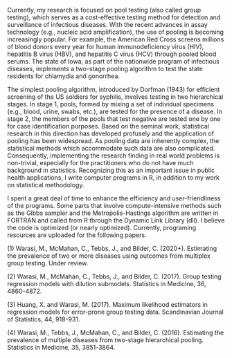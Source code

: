 Currently, my research is focused on pool testing (also called group testing), which serves as a cost-effective testing method for detection and surveillance of infectious diseases. With the recent advances in assay technology (e.g., nucleic acid amplification), the use of pooling is becoming increasingly popular. For example, the American Red Cross screens millions of blood donors every year for human immunodeficiency virus (HIV), hepatitis B virus (HBV), and hepatitis C virus (HCV) through pooled blood serums. The state of Iowa, as part of the nationwide program of infectious diseases, implements a two-stage pooling algorithm to test the state residents for chlamydia and gonorrhea.

The simplest pooling algorithm, introduced by Dorfman (1943) for efficient screening of the US soldiers for syphilis, involves testing in two hierarchical stages. In stage 1, pools, formed by mixing a set of individual specimens (e.g., blood, urine, swabs, etc.), are tested for the presence of a disease. In stage 2, the members of the pools that test negative are tested one by one for case identification purposes. Based on the seminal work, statistical research in this direction has developed profusely and the application of pooling has been widespread. As pooling data are inherently complex, the statistical methods which accommodate such data are also complicated. Consequently, implementing the research finding in real world problems is non-trivial, especially for the practitioners who do not have much background in statistics. Recognizing this as an important issue in public health applications, I write computer programs in R, in addition to my work on statistical methodology.

I spent a great deal of time to enhance the efficiency and user-friendliness of the programs. Some parts that involve compute-intensive methods such as the Gibbs sampler and the Metropolis-Hastings algorithm are written in FORTRAN and called from R through the Dynamic Link Library (dll). I believe the code is optimized (or nearly optimized). Currently, programing resources are uploaded for the following papers.

(1) Warasi, M., McMahan, C., Tebbs, J., and Bilder, C. (2020+). Estimating the prevalence of two or more diseases using outcomes from multiplex group testing. Under review.

(2) Warasi, M., McMahan, C., Tebbs, J., and Bilder, C. (2017). Group testing regression models with dilution submodels. Statistics in Medicine, 36, 4860-4872.

(3) Huang, X. and Warasi, M. (2017). Maximum likelihood estimators in regression models for error-prone group testing data. Scandinavian Journal of Statistics, 44, 918-931.

(4) Warasi, M., Tebbs, J., McMahan, C., and Bilder, C. (2016). Estimating the prevalence of multiple diseases from two-stage hierarchical pooling. Statistics in Medicine, 35, 3851-3864.
